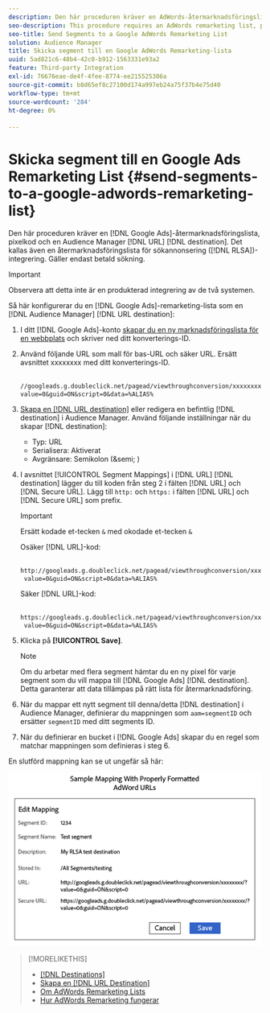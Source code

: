 ```yaml
---
description: Den här proceduren kräver en AdWords-återmarknadsföringslista, pixelkod och ett Audience Manager URL-mål. Det kallas även en återmarknadsföringslista för integrering av sökannonser (RLSA). Gäller endast betald sökning.
seo-description: This procedure requires an AdWords remarketing list, pixel code, and an Audience Manager URL destination. It is also known as a remarketing list for search ads (RLSA) integration. Applies to paid search only.
seo-title: Send Segments to a Google AdWords Remarketing List
solution: Audience Manager
title: Skicka segment till en Google AdWords Remarketing-lista
uuid: 5ad821c6-48b4-42c0-b912-1563331e93a2
feature: Third-party Integration
exl-id: 76676eae-de4f-4fee-8774-ee215525306a
source-git-commit: b8d65ef8c27100d174a997eb24a75f37b4e75d40
workflow-type: tm+mt
source-wordcount: '284'
ht-degree: 0%

---
```


# Skicka segment till en Google Ads Remarketing List {#send-segments-to-a-google-adwords-remarketing-list}

Den här proceduren kräver en [!DNL Google Ads]-återmarknadsföringslista, pixelkod och en Audience Manager [!DNL URL] [!DNL destination]. Det kallas även en återmarknadsföringslista för sökannonsering ([!DNL RLSA])-integrering. Gäller endast betald sökning.

>[!IMPORTANT]
>Observera att detta inte är en produkterad integrering av de två systemen.

Så här konfigurerar du en [!DNL Google Ads]-remarketing-lista som en [!DNL Audience Manager] [!DNL URL destination]:

1. I ditt [!DNL Google Ads]-konto [skapar du en ny marknadsföringslista för en webbplats](https://support.google.com/tagmanager/answer/6106960?hl=en) och skriver ned ditt konverterings-ID.
1. Använd följande URL som mall för bas-URL och säker URL. Ersätt avsnittet xxxxxxxx med ditt konverterings-ID.

   ```
    //googleads.g.doubleclick.net/pagead/viewthroughconversion/xxxxxxxx/?value=0&guid=ON&script=0&data=%ALIAS%
   ```

1. [Skapa en [!DNL URL destination]](../../features/destinations/create-url-destination.md) eller redigera en befintlig [!DNL destination] i Audience Manager. Använd följande inställningar när du skapar [!DNL destination]:
   * Typ: URL
   * Serialisera: Aktiverat
   * Avgränsare: Semikolon (&amp;semi; )

1. I avsnittet [!UICONTROL Segment Mappings] i [!DNL URL] [!DNL destination] lägger du till koden från steg 2 i fälten [!DNL URL] och [!DNL Secure URL]. Lägg till `http:` och `https:` i fälten [!DNL URL] och [!DNL Secure URL] som prefix.

   >[!IMPORTANT]
   >
   >Ersätt kodade et-tecken `&` med okodade et-tecken `&`

   Osäker [!DNL URL]-kod:

   ```
    http://googleads.g.doubleclick.net/pagead/viewthroughconversion/xxxxxxxx/?
    value=0&guid=ON&script=0&data=%ALIAS%
   ```

   Säker [!DNL URL]-kod:

   ```
    https://googleads.g.doubleclick.net/pagead/viewthroughconversion/xxxxxxxx/?
    value=0&guid=ON&script=0&data=%ALIAS%
   ```

1. Klicka på **[!UICONTROL Save]**.

   >[!NOTE]
   >
   >Om du arbetar med flera segment hämtar du en ny pixel för varje segment som du vill mappa till [!DNL Google Ads] [!DNL destination]. Detta garanterar att data tillämpas på rätt lista för återmarknadsföring.

1. När du mappar ett nytt segment till denna/detta [!DNL destination] i Audience Manager, definierar du mappningen som `aam=segmentID` och ersätter `segmentID` med ditt segments ID.
1. När du definierar en bucket i [!DNL Google Ads] skapar du en regel som matchar mappningen som definieras i steg 6.

En slutförd mappning kan se ut ungefär så här:

![](../assets/rlsa_mapping.png)

>[!MORELIKETHIS]
>
>* [[!DNL Destinations]](../../features/destinations/destinations.md)
>* [Skapa en [!DNL URL Destination]](../../features/destinations/create-url-destination.md)
>* [Om AdWords Remarketing Lists](https://support.google.com/adwords/answer/2472738)
>* [Hur AdWords Remarketing fungerar](https://support.google.com/adwords/answer/2454000)
